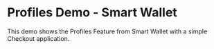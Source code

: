 # Profiles Demo - Smart Wallet

This demo shows the Profiles Feature from Smart Wallet with a simple Checkout application.
